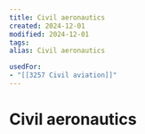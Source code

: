 ```yaml
---
title: Civil aeronautics
created: 2024-12-01
modified: 2024-12-01
tags: 
alias: Civil aeronautics

usedFor:
- "[[3257 Civil aviation]]"
---
```

# Civil aeronautics
